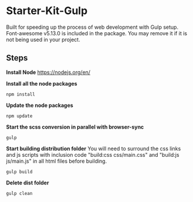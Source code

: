 # Starter-Kit-Gulp

Built for speeding up the process of web development with Gulp setup. Font-awesome v5.13.0 is included in the package. You may remove it if it is not being used in your project. 

**Steps**
---------

 **Install Node**
	https://nodejs.org/en/

 **Install all the node packages** 
    
    npm install
    
 **Update the node packages** 
    
    npm update

**Start the scss conversion in parallel with browser-sync**

    gulp

 **Start building distribution folder** You will need to surround the css links and js scripts with inclusion code "build:css css/main.css" and "build:js js/main.js" in all html files before building.

    gulp build

 **Delete dist folder** 

    gulp clean

